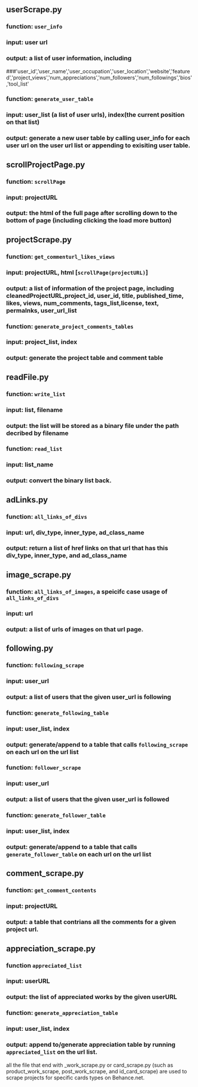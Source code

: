## userScrape.py
### function: `user_info` 
### input: user url
### output: a list of user information, including
###'user_id','user_name','user_occupation','user_location','website','featured','project_views','num_appreciations','num_followers','num_followings','bios','tool_list'
### function: `generate_user_table`
### input: user_list (a list of user urls), index(the current position on that list)
### output: generate a new user table by calling user_info for each user url on the user url list or appending to exisiting user table.

## scrollProjectPage.py
### function: `scrollPage`
### input: projectURL
### output: the html of the full page after scrolling down to the bottom of page (including clicking the load more button)

## projectScrape.py
### function: `get_commenturl_likes_views`
### input: projectURL, html [`scrollPage(projectURL)`]
### output: a list of information of the project page, including cleanedProjectURL,project_id, user_id, title, published_time, likes, views, num_comments, tags_list,license, text, permalnks, user_url_list
### function: `generate_project_comments_tables`
### input: project_list, index
### output: generate the project table and comment table

## readFile.py
### function: `write_list`
### input: list, filename
### output: the list will be stored as a binary file under the path decribed by filename
### function: `read_list`
### input: list_name
### output: convert the binary list back.

## adLinks.py
### function: `all_links_of_divs`
### input: url, div_type, inner_type, ad_class_name
### output: return a list of href links on that url that has this div_type, inner_type, and ad_class_name

## image_scrape.py
### function: `all_links_of_images`, a speicifc case usage of `all_links_of_divs`
### input: url
### output: a list of urls of images on that url page.

## following.py
### function: `following_scrape`
### input: user_url
### output: a list of users that the given user_url is following
### function: `generate_following_table`
### input: user_list, index
### output: generate/append to a table that calls `following_scrape` on each url on the url list
### function: `follower_scrape`
### input: user_url
### output: a list of users that the given user_url is followed
### function: `generate_follower_table`
### input: user_list, index
### output: generate/append to a table that calls `generate_follower_table` on each url on the url list

## comment_scrape.py
### function: `get_comment_contents`
### input: projectURL
### output: a table that contrians all the comments for a given project url.

## appreciation_scrape.py
### function `appreciated_list`
### input: userURL
### output: the list of appreciated works by the given userURL
### function: `generate_appreciation_table`
### input: user_list, index
### output: append to/generate appreciation table by running `appreciated_list` on the url list.

all the file that end with _work_scrape.py or card_scrape.py (such as product_work_scrape, post_work_scrape, and id_card_scrape) are used to scrape projects for specific cards types on Behance.net. 
